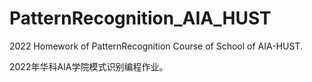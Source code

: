 # PatternRecognition_AIA_HUST
<p>2022 Homework of PatternRecognition Course of School of AIA-HUST.</p>
<p>2022年华科AIA学院模式识别编程作业。</p>
